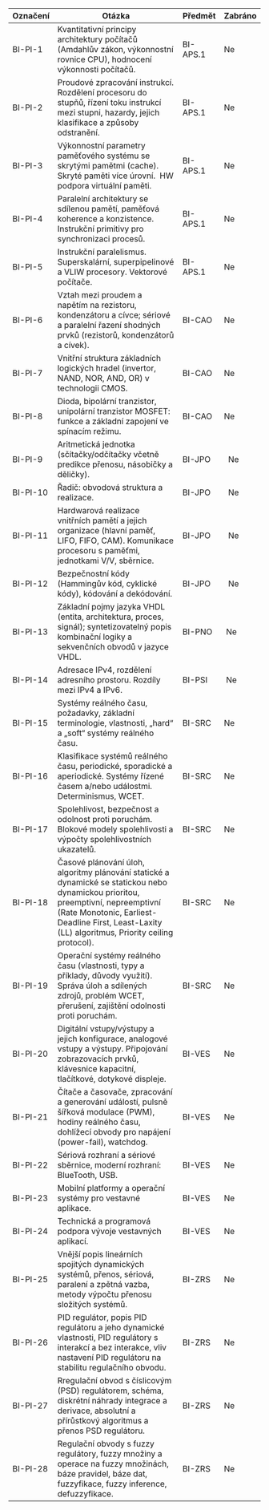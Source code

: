 Označení | Otázka | Předmět | Zabráno
-- | -- | -- | --
BI-PI-1 | Kvantitativní principy architektury počítačů   (Amdahlův zákon, výkonnostní rovnice CPU), hodnocení výkonnosti počítačů. | BI-APS.1   | Ne
BI-PI-2 | Proudové zpracování instrukcí. Rozdělení procesoru do   stupňů, řízení toku instrukcí mezi stupni, hazardy, jejich klasifikace a   způsoby odstranění. | BI-APS.1   | Ne
BI-PI-3 | Výkonnostní parametry paměťového systému se skrytými   pamětmi (cache). Skryté paměti více úrovní.  HW podpora virtuální   paměti. | BI-APS.1   | Ne
BI-PI-4 | Paralelní architektury se sdílenou pamětí,   paměťová koherence a konzistence. Instrukční primitivy pro synchronizaci   procesů. | BI-APS.1  | Ne
BI-PI-5 | Instrukční paralelismus. Superskalární,   superpipelinové a VLIW procesory. Vektorové počítače. | BI-APS.1   | Ne
BI-PI-6 | Vztah mezi proudem a napětím na rezistoru,   kondenzátoru a cívce; sériové a paralelní řazení shodných prvků (rezistorů,   kondenzátorů a cívek). | BI-CAO  | Ne
BI-PI-7 | Vnitřní struktura základních logických hradel   (invertor, NAND, NOR, AND, OR) v technologii CMOS. | BI-CAO | Ne
BI-PI-8 | Dioda, bipolární tranzistor, unipolární tranzistor   MOSFET: funkce a základní zapojení ve spínacím režimu. | BI-CAO  | Ne
BI-PI-9 | Aritmetická jednotka (sčítačky/odčítačky včetně   predikce přenosu, násobičky a děličky). | BI-JPO |    Ne
BI-PI-10 | Řadič: obvodová struktura a realizace. | BI-JPO |   Ne
BI-PI-11 | Hardwarová realizace vnitřních pamětí a jejich   organizace (hlavní paměť, LIFO, FIFO, CAM). Komunikace procesoru s paměťmi,   jednotkami V/V, sběrnice. | BI-JPO |   Ne
BI-PI-12 | Bezpečnostní kódy (Hammingův kód, cyklické kódy),   kódování a dekódování. | BI-JPO |   Ne
BI-PI-13 | Základní pojmy jazyka VHDL (entita, architektura,   proces, signál); syntetizovatelný popis kombinační logiky a sekvenčních   obvodů v jazyce VHDL. | BI-PNO |  Ne
BI-PI-14 | Adresace IPv4, rozdělení adresního prostoru. Rozdíly   mezi IPv4 a IPv6. | BI-PSI |  Ne
BI-PI-15 | Systémy reálného času, požadavky, základní   terminologie, vlastnosti, „hard“ a „soft“ systémy reálného času. | BI-SRC | Ne
BI-PI-16 | Klasifikace systémů reálného času, periodické,   sporadické a aperiodické. Systémy řízené časem a/nebo událostmi.   Determinismus, WCET. | BI-SRC | Ne
BI-PI-17 | Spolehlivost, bezpečnost a odolnost proti poruchám.   Blokové modely spolehlivosti a výpočty spolehlivostních ukazatelů. | BI-SRC | Ne
BI-PI-18 | Časové plánování úloh, algoritmy plánování statické a   dynamické se statickou nebo dynamickou prioritou, preemptivní, nepreemptivní   (Rate Monotonic, Earliest-Deadline First, Least-Laxity (LL) algoritmus,   Priority ceiling protocol). | BI-SRC | Ne
BI-PI-19 | Operační systémy reálného času (vlastnosti, typy a   příklady, důvody využití). Správa úloh a sdílených zdrojů, problém WCET,   přerušení, zajištění odolnosti proti poruchám. | BI-SRC | Ne
BI-PI-20 | Digitální vstupy/výstupy a jejich konfigurace,   analogové vstupy a výstupy. Připojování zobrazovacích prvků, klávesnice   kapacitní, tlačítkové, dotykové displeje. | BI-VES | Ne
BI-PI-21 | Čítače a časovače, zpracování a generování událostí,   pulsně šířková modulace (PWM), hodiny reálného času, dohlížecí obvody pro   napájení (power-fail), watchdog. | BI-VES | Ne
BI-PI-22 | Sériová rozhraní a sériové sběrnice, moderní   rozhraní: BlueTooth, USB. | BI-VES | Ne
BI-PI-23 | Mobilní platformy a operační systémy pro vestavné   aplikace. | BI-VES | Ne
BI-PI-24 | Technická a programová podpora vývoje vestavných   aplikací. | BI-VES | Ne
BI-PI-25 | Vnější popis lineárních spojitých dynamických   systémů, přenos, sériová, paralení a zpětná vazba, metody výpočtu přenosu   složitých systémů. | BI-ZRS | Ne
BI-PI-26 | PID regulátor, popis PID regulátoru a jeho dynamické   vlastnosti, PID regulátory s interakcí a bez interakce, vliv nastavení PID   regulátoru na stabilitu regulačního obvodu. | BI-ZRS | Ne
BI-PI-27 | Rregulační obvod s číslicovým (PSD) regulátorem,   schéma, diskrétní náhrady integrace a derivace, absolutní a přírůstkový   algoritmus a přenos PSD regulátoru. | BI-ZRS | Ne
BI-PI-28 | Regulační obvody s fuzzy regulátory, fuzzy množiny a   operace na fuzzy množinách, báze pravidel, báze dat, fuzzyfikace, fuzzy   inference, defuzzyfikace. | BI-ZRS | Ne
